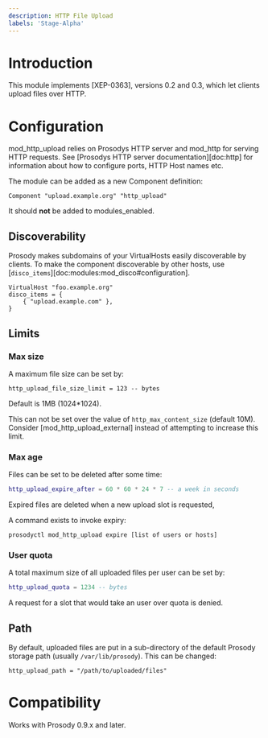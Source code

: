 ```yaml
---
description: HTTP File Upload
labels: 'Stage-Alpha'
---
```


Introduction
============

This module implements [XEP-0363], versions 0.2 and 0.3, which let
clients upload files over HTTP.

Configuration
=============

mod\_http\_upload relies on Prosodys HTTP server and mod\_http for
serving HTTP requests. See [Prosodys HTTP server documentation][doc:http]
for information about how to configure ports, HTTP Host names etc.

The module can be added as a new Component definition:

``` {.lua}
Component "upload.example.org" "http_upload"
```

It should **not** be added to modules_enabled.

## Discoverability

Prosody makes subdomains of your VirtualHosts easily discoverable by
clients. To make the component discoverable by other hosts, use
[`disco_items`][doc:modules:mod_disco#configuration].

``` {.lua}
VirtualHost "foo.example.org"
disco_items = {
    { "upload.example.com" },
}
```

Limits
------

### Max size

A maximum file size can be set by:

``` {.lua}
http_upload_file_size_limit = 123 -- bytes
```

Default is 1MB (1024\*1024).

This can not be set over the value of `http_max_content_size` (default 10M).
Consider [mod_http_upload_external] instead of attempting to increase
this limit.

### Max age

Files can be set to be deleted after some time:

``` lua
http_upload_expire_after = 60 * 60 * 24 * 7 -- a week in seconds
```

Expired files are deleted when a new upload slot is requested,

A command exists to invoke expiry:

```
prosodyctl mod_http_upload expire [list of users or hosts]
```

### User quota

A total maximum size of all uploaded files per user can be set by:

``` lua
http_upload_quota = 1234 -- bytes
```

A request for a slot that would take an user over quota is denied.

Path
----

By default, uploaded files are put in a sub-directory of the default
Prosody storage path (usually `/var/lib/prosody`). This can be changed:

``` {.lua}
http_upload_path = "/path/to/uploaded/files"
```

Compatibility
=============

Works with Prosody 0.9.x and later.
